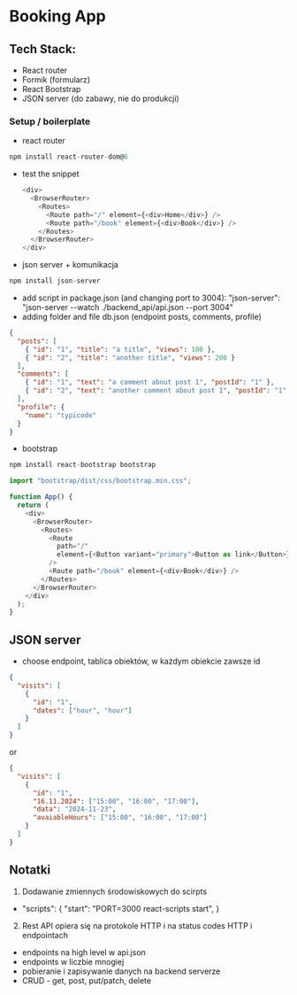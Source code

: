 # Booking App

## Tech Stack:

- React router
- Formik (formularz)
- React Bootstrap
- JSON server (do zabawy, nie do produkcji)

### Setup / boilerplate

- react router

```js
npm install react-router-dom@6
```

- test the snippet

  ```js
  <div>
    <BrowserRouter>
      <Routes>
        <Route path="/" element={<div>Home</div>} />
        <Route path="/book" element={<div>Book</div>} />
      </Routes>
    </BrowserRouter>
  </div>
  ```

- json server + komunikacja

```js
npm install json-server
```

- add script in package.json (and changing port to 3004):
  "json-server": "json-server --watch ./backend_api/api.json --port 3004"
- adding folder and file db.json (endpoint posts, comments, profile)

```json
{
  "posts": [
    { "id": "1", "title": "a title", "views": 100 },
    { "id": "2", "title": "another title", "views": 200 }
  ],
  "comments": [
    { "id": "1", "text": "a comment about post 1", "postId": "1" },
    { "id": "2", "text": "another comment about post 1", "postId": "1" }
  ],
  "profile": {
    "name": "typicode"
  }
}
```

- bootstrap

```js
npm install react-bootstrap bootstrap
```

```js
import "bootstrap/dist/css/bootstrap.min.css";

function App() {
  return (
    <div>
      <BrowserRouter>
        <Routes>
          <Route
            path="/"
            element={<Button variant="primary">Button as link</Button>}
          />
          <Route path="/book" element={<div>Book</div>} />
        </Routes>
      </BrowserRouter>
    </div>
  );
}
```

## JSON server

- choose endpoint, tablica obiektów, w każdym obiekcie zawsze id

```json
{
  "visits": [
    {
      "id": "1",
      "dates": ["hour", "hour"]
    }
  ]
}
```

or

```json
{
  "visits": [
    {
      "id": "1",
      "16.11.2024": ["15:00", "16:00", "17:00"],
      "data": "2024-11-23",
      "avaiableHours": ["15:00", "16:00", "17:00"]
    }
  ]
}
```

## Notatki

1. Dodawanie zmiennych środowiskowych do scirpts

- "scripts": {
  "start": "PORT=3000 react-scripts start",
  }

2. Rest API opiera się na protokole HTTP i na status codes HTTP i endpointach

- endpoints na high level w api.json
- endpoints w liczbie mnogiej
- pobieranie i zapisywanie danych na backend serverze
- CRUD - get, post, put/patch, delete
